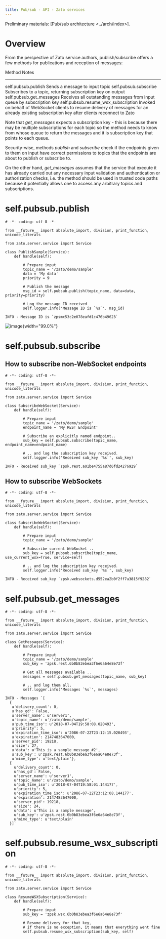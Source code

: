 ```yaml
---
title: Pub/sub - API - Zato services
---
```


Preliminary materials: [Pub/sub architecture \<../arch/index\>].

Overview
========

From the perspective of Zato service authors, publish/subscribe offers a few methods for publications and reception
of messages:

  Method                                Notes
  ------------------------------------- --------------------------------------------------------------------------
  self.pubsub.publish                   Sends a message to input topic
  self.pubsub.subscribe                 Subscribes to a topic, returning subscription key on output
  self.pubsub.get_messages              Receives all outstanding messages from input queue by subscription key
  self.pubsub.resume_wsx_subscription   Invoked on behalf of WebSocket clients to resume delivery of messages
                                        for an already existing subscription key after clients reconnect to Zato

Note that *get_messages* expects a subscription key - this is because there may be multiple subscriptions
for each topic so the method needs to know from whose queue to return the messages and it is subscription key
that points to each queue.

Security-wise, methods *publish* and *subscribe* check if the endpoints given to them on input have
correct permissions to topics that the endpoints are about to publish or subscribe to.

On the other hand, *get_messages* assumes that the service that execute it has already carried out any necessary
input validation and authentication or authorization checks, i.e. the method should be used in
trusted code paths because it potentially allows one to access any arbitrary topics and subscriptions.

self.pubsub.publish
===================

    # -*- coding: utf-8 -*-

    from __future__ import absolute_import, division, print_function, unicode_literals

    from zato.server.service import Service

    class PublishSample(Service):
        def handle(self):

            # Prepare input
            topic_name = '/zato/demo/sample'
            data = 'My data'
            priority = 9

            # Publish the message
            msg_id = self.pubsub.publish(topic_name, data=data, priority=priority)

            # Log the message ID received
            self.logger.info('Message ID is `%s`', msg_id)

    INFO - Message ID is `zpsmc53c2e078eafd1c476b49623`

![image](/gfx/pubsub/api/python-publish.png){width="99.0%"}

self.pubsub.subscribe
=====================

How to subscribe non-WebSocket endpoints
----------------------------------------

    # -*- coding: utf-8 -*-

    from __future__ import absolute_import, division, print_function, unicode_literals

    from zato.server.service import Service

    class SubscribeWebSocket(Service):
        def handle(self):

            # Prepare input
            topic_name = '/zato/demo/sample'
            endpoint_name = 'My REST Endpoint'

            # Subscribe an explicitly named endpoint..
            sub_key = self.pubsub.subscribe(topic_name, endpoint_name=endpoint_name)

            # .. and log the subscription key received.
            self.logger.info('Received sub_key `%s`', sub_key)

    INFO - Received sub_key `zpsk.rest.a01be4755a87d6fd24276929`

How to subscribe WebSockets
---------------------------

    # -*- coding: utf-8 -*-

    from __future__ import absolute_import, division, print_function, unicode_literals

    from zato.server.service import Service

    class SubscribeWebSocket(Service):
        def handle(self):

            # Prepare input
            topic_name = '/zato/demo/sample'

            # Subscribe current WebSocket ..
            sub_key = self.pubsub.subscribe(topic_name, use_current_wsx=True, service=self)

            # .. and log the subscription key received.
            self.logger.info('Received sub_key `%s`', sub_key)

    INFO - Received sub_key `zpsk.websockets.d552ea2b0f2ff7a3815f9282`

self.pubsub.get_messages
========================

    # -*- coding: utf-8 -*-

    from __future__ import absolute_import, division, print_function, unicode_literals

    from zato.server.service import Service

    class GetMessages(Service):
        def handle(self):

            # Prepare input
            topic_name = '/zato/demo/sample'
            sub_key = 'zpsk.rest.6b0b83ebea3f6e6a64e8e73f'

            # Get all messages available ..
            messages = self.pubsub.get_messages(topic_name, sub_key)

            # .. and log them all.
            self.logger.info('Messages `%s`', messages)

    INFO - Messages `[
      {
       u'delivery_count': 0,
       u'has_gd': False,
       u'server_name': u'server1',
       u'topic_name': u'/zato/demo/sample',
       u'pub_time_iso': u'2018-07-04T19:58:08.020493',
       u'priority': 5,
       u'expiration_time_iso': u'2086-07-22T23:12:15.020493',
       u'expiration': 2147483647000,
       u'server_pid': 19218,
       u'size': 27,
       u'data': u'This is a sample message #2',
       u'sub_key': u'zpsk.rest.6b0b83ebea3f6e6a64e8e73f',
       u'mime_type': u'text/plain'},
      {
        u'delivery_count': 0,
        u'has_gd': False,
        u'server_name': u'server1',
        u'topic_name': u'/zato/demo/sample',
        u'pub_time_iso': u'2018-07-04T19:58:01.144177',
        u'priority': 5,
        u'expiration_time_iso': u'2086-07-22T23:12:08.144177',
        u'expiration': 2147483647000,
        u'server_pid': 19218,
        u'size': 24,
        u'data': u'This is a sample message',
        u'sub_key': u'zpsk.rest.6b0b83ebea3f6e6a64e8e73f',
        u'mime_type': u'text/plain'
      }]`

self.pubsub.resume_wsx_subscription
===================================

    # -*- coding: utf-8 -*-

    from __future__ import absolute_import, division, print_function, unicode_literals

    from zato.server.service import Service

    class ResumeWSXSubscription(Service):
        def handle(self):

            # Prepare input
            sub_key = 'zpsk.wsx.6b0b83ebea3f6e6a64e8e73f'

            # Resume delivery for that key,
            # if there is no exception, it means that everything went fine
            self.pubsub.resume_wsx_subscription(sub_key, self)
